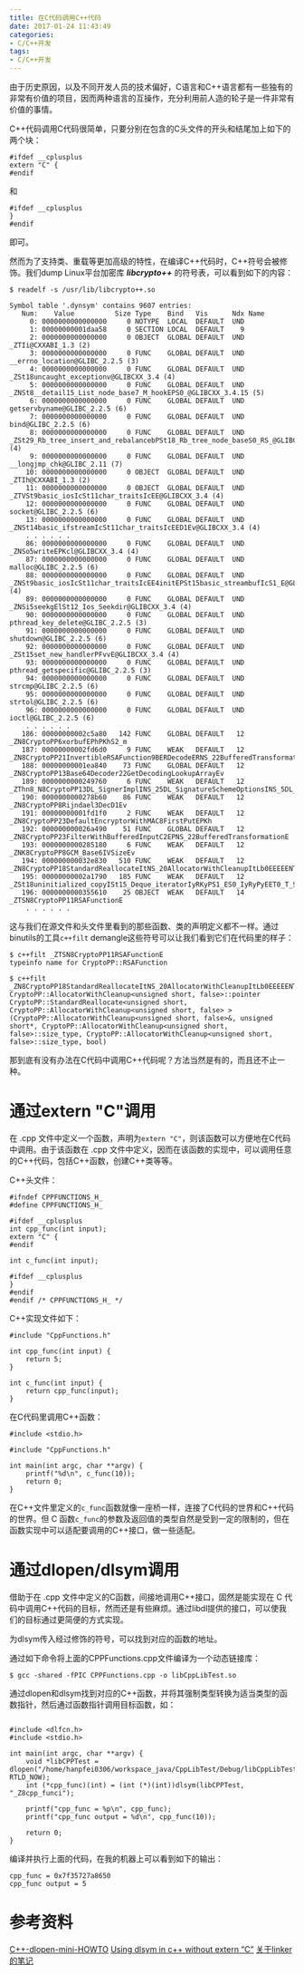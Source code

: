 ```yaml
---
title: 在C代码调用C++代码
date: 2017-01-24 11:43:49
categories:
- C/C++开发
tags:
- C/C++开发
---
```


由于历史原因，以及不同开发人员的技术偏好，C语言和C++语言都有一些独有的非常有价值的项目，因而两种语言的互操作，充分利用前人造的轮子是一件非常有价值的事情。
<!--more-->
C++代码调用C代码很简单，只要分别在包含的C头文件的开头和结尾加上如下的两个块：
```
#ifdef __cplusplus
extern "C" {
#endif
```
和
```
#ifdef __cplusplus
}
#endif
```
即可。

然而为了支持类、重载等更加高级的特性，在编译C++代码时，C++符号会被修饰。我们dump Linux平台加密库  ***libcrypto++*** 的符号表，可以看到如下的内容：
```
$ readelf -s /usr/lib/libcrypto++.so

Symbol table '.dynsym' contains 9607 entries:
   Num:    Value          Size Type    Bind   Vis      Ndx Name
     0: 0000000000000000     0 NOTYPE  LOCAL  DEFAULT  UND 
     1: 00000000001daa58     0 SECTION LOCAL  DEFAULT    9 
     2: 0000000000000000     0 OBJECT  GLOBAL DEFAULT  UND _ZTIi@CXXABI_1.3 (2)
     3: 0000000000000000     0 FUNC    GLOBAL DEFAULT  UND __errno_location@GLIBC_2.2.5 (3)
     4: 0000000000000000     0 FUNC    GLOBAL DEFAULT  UND _ZSt18uncaught_exceptionv@GLIBCXX_3.4 (4)
     5: 0000000000000000     0 FUNC    GLOBAL DEFAULT  UND _ZNSt8__detail15_List_node_base7_M_hookEPS0_@GLIBCXX_3.4.15 (5)
     6: 0000000000000000     0 FUNC    GLOBAL DEFAULT  UND getservbyname@GLIBC_2.2.5 (6)
     7: 0000000000000000     0 FUNC    GLOBAL DEFAULT  UND bind@GLIBC_2.2.5 (6)
     8: 0000000000000000     0 FUNC    GLOBAL DEFAULT  UND _ZSt29_Rb_tree_insert_and_rebalancebPSt18_Rb_tree_node_baseS0_RS_@GLIBCXX_3.4 (4)
     9: 0000000000000000     0 FUNC    GLOBAL DEFAULT  UND __longjmp_chk@GLIBC_2.11 (7)
    10: 0000000000000000     0 OBJECT  GLOBAL DEFAULT  UND _ZTIh@CXXABI_1.3 (2)
    11: 0000000000000000     0 OBJECT  GLOBAL DEFAULT  UND _ZTVSt9basic_iosIcSt11char_traitsIcEE@GLIBCXX_3.4 (4)
    12: 0000000000000000     0 FUNC    GLOBAL DEFAULT  UND socket@GLIBC_2.2.5 (6)
    13: 0000000000000000     0 FUNC    GLOBAL DEFAULT  UND _ZNSt14basic_ifstreamIcSt11char_traitsIcEED1Ev@GLIBCXX_3.4 (4)
    . . . . . .
    86: 0000000000000000     0 FUNC    GLOBAL DEFAULT  UND _ZNSo5writeEPKcl@GLIBCXX_3.4 (4)
    87: 0000000000000000     0 FUNC    GLOBAL DEFAULT  UND malloc@GLIBC_2.2.5 (6)
    88: 0000000000000000     0 FUNC    GLOBAL DEFAULT  UND _ZNSt9basic_iosIcSt11char_traitsIcEE4initEPSt15basic_streambufIcS1_E@GLIBCXX_3.4 (4)
    89: 0000000000000000     0 FUNC    GLOBAL DEFAULT  UND _ZNSi5seekgElSt12_Ios_Seekdir@GLIBCXX_3.4 (4)
    90: 0000000000000000     0 FUNC    GLOBAL DEFAULT  UND pthread_key_delete@GLIBC_2.2.5 (3)
    91: 0000000000000000     0 FUNC    GLOBAL DEFAULT  UND shutdown@GLIBC_2.2.5 (6)
    92: 0000000000000000     0 FUNC    GLOBAL DEFAULT  UND _ZSt15set_new_handlerPFvvE@GLIBCXX_3.4 (4)
    93: 0000000000000000     0 FUNC    GLOBAL DEFAULT  UND pthread_getspecific@GLIBC_2.2.5 (3)
    94: 0000000000000000     0 FUNC    GLOBAL DEFAULT  UND strcmp@GLIBC_2.2.5 (6)
    95: 0000000000000000     0 FUNC    GLOBAL DEFAULT  UND strtol@GLIBC_2.2.5 (6)
    96: 0000000000000000     0 FUNC    GLOBAL DEFAULT  UND ioctl@GLIBC_2.2.5 (6)
    . . . . . .
   186: 00000000002c5a80   142 FUNC    GLOBAL DEFAULT   12 _ZN8CryptoPP6xorbufEPhPKhS2_m
   187: 00000000002fd6d0     9 FUNC    WEAK   DEFAULT   12 _ZN8CryptoPP21InvertibleRSAFunction9BERDecodeERNS_22BufferedTransformationE
   188: 00000000001ea840    73 FUNC    GLOBAL DEFAULT   12 _ZN8CryptoPP13Base64Decoder22GetDecodingLookupArrayEv
   189: 0000000000249760     6 FUNC    WEAK   DEFAULT   12 _ZThn8_N8CryptoPP13DL_SignerImplINS_25DL_SignatureSchemeOptionsINS_5DL_SSINS_13DL_Keys_ECDSAINS_4EC2NEEENS_18DL_Algorithm_ECDSAIS4_EENS_37DL_SignatureMessageEncodingMethod_DSAENS_6SHA256EiEES5_S7_S8_S9_EEED0Ev
   190: 0000000000278b60    86 FUNC    WEAK   DEFAULT   12 _ZN8CryptoPP8Rijndael3DecD1Ev
   191: 00000000001fd1f0     2 FUNC    WEAK   DEFAULT   12 _ZN8CryptoPP23DefaultEncryptorWithMAC8FirstPutEPKh
   192: 000000000026a490    51 FUNC    GLOBAL DEFAULT   12 _ZN8CryptoPP23FilterWithBufferedInputC2EPNS_22BufferedTransformationE
   193: 0000000000285180     6 FUNC    WEAK   DEFAULT   12 _ZNK8CryptoPP8GCM_Base6IVSizeEv
   194: 000000000032e830   510 FUNC    WEAK   DEFAULT   12 _ZN8CryptoPP18StandardReallocateItNS_20AllocatorWithCleanupItLb0EEEEENT0_7pointerERS3_PT_NS3_9size_typeES8_b
   195: 00000000002a1790   185 FUNC    WEAK   DEFAULT   12 _ZSt18uninitialized_copyISt15_Deque_iteratorIyRKyPS1_ES0_IyRyPyEET0_T_S9_S8_
   196: 0000000000355610    25 OBJECT  WEAK   DEFAULT   14 _ZTSN8CryptoPP11RSAFunctionE
    . . . . . .
```
这与我们在源文件和头文件里看到的那些函数、类的声明定义都不一样。通过binutils的工具`c++filt` demangle这些符号可以让我们看到它们在代码里的样子：
```
$ c++filt _ZTSN8CryptoPP11RSAFunctionE
typeinfo name for CryptoPP::RSAFunction

$ c++filt _ZN8CryptoPP18StandardReallocateItNS_20AllocatorWithCleanupItLb0EEEEENT0_7pointerERS3_PT_NS3_9size_typeES8_b
CryptoPP::AllocatorWithCleanup<unsigned short, false>::pointer CryptoPP::StandardReallocate<unsigned short, CryptoPP::AllocatorWithCleanup<unsigned short, false> >(CryptoPP::AllocatorWithCleanup<unsigned short, false>&, unsigned short*, CryptoPP::AllocatorWithCleanup<unsigned short, false>::size_type, CryptoPP::AllocatorWithCleanup<unsigned short, false>::size_type, bool)
```
那到底有没有办法在C代码中调用C++代码呢？方法当然是有的，而且还不止一种。

# 通过extern "C"调用

在 .cpp 文件中定义一个函数，声明为`extern "C"`，则该函数可以方便地在C代码中调用。由于该函数在 .cpp 文件中定义，因而在该函数的实现中，可以调用任意的C++代码，包括C++函数，创建C++类等等。

C++头文件：
```
#ifndef CPPFUNCTIONS_H_
#define CPPFUNCTIONS_H_

#ifdef __cplusplus
int cpp_func(int input);
extern "C" {
#endif

int c_func(int input);

#ifdef __cplusplus
}
#endif
#endif /* CPPFUNCTIONS_H_ */
```

C++实现文件如下：
```
#include "CppFunctions.h"

int cpp_func(int input) {
    return 5;
}

int c_func(int input) {
    return cpp_func(input);
}
```

在C代码里调用C++函数：
```
#include <stdio.h>

#include "CppFunctions.h"

int main(int argc, char **argv) {
    printf("%d\n", c_func(10));
    return 0;
}
```
在C++文件里定义的`c_func`函数就像一座桥一样，连接了C代码的世界和C++代码的世界。但 C 函数`c_func`的参数及返回值的类型自然是受到一定的限制的，但在函数实现中可以适配要调用的C++接口，做一些适配。

# 通过dlopen/dlsym调用
借助于在 .cpp 文件中定义的C函数，间接地调用C++接口，固然是能实现在 C 代码中调用C++代码的目标，然而还是有些麻烦。通过libdl提供的接口，可以使我们的目标通过更简便的方式实现。

为dlsym传入经过修饰的符号，可以找到对应的函数的地址。

通过如下命令将上面的CPPFunctions.cpp文件编译为一个动态链接库：
```
$ gcc -shared -fPIC CPPFunctions.cpp -o libCppLibTest.so
```

通过dlopen和dlsym找到对应的C++函数，并将其强制类型转换为适当类型的函数指针，然后通过函数指针调用目标函数，如：
```

#include <dlfcn.h>
#include <stdio.h>

int main(int argc, char **argv) {
    void *libCPPTest = dlopen("/home/hanpfei0306/workspace_java/CppLibTest/Debug/libCppLibTest.so", RTLD_NOW);
    int (*cpp_func)(int) = (int (*)(int))dlsym(libCPPTest, "_Z8cpp_funci");

    printf("cpp_func = %p\n", cpp_func);
    printf("cpp_func output = %d\n", cpp_func(10));

    return 0;
}
```

编译并执行上面的代码，在我的机器上可以看到如下的输出：
```
cpp_func = 0x7f35727a8650
cpp_func output = 5
```

# 参考资料

[C++-dlopen-mini-HOWTO](http://www.isotton.com/devel/docs/C++-dlopen-mini-HOWTO/)
[Using dlsym in c++ without extern “C”](http://stackoverflow.com/questions/18096596/using-dlsym-in-c-without-extern-c)
[关于linker的笔记](http://hqwrong.github.io/2015/04/14/linker.html#)
